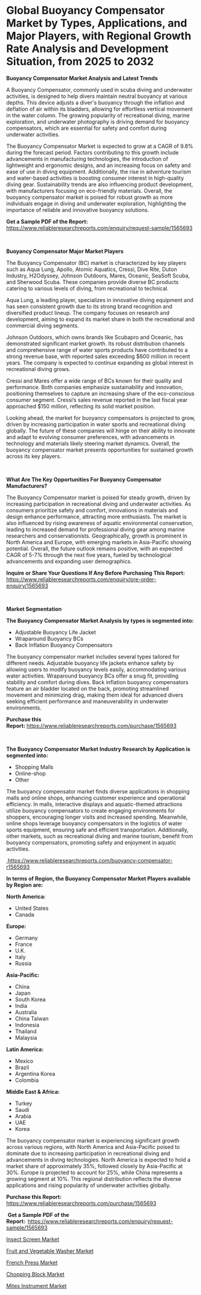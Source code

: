 <p><h1>Global Buoyancy Compensator Market by Types, Applications, and Major Players, with Regional Growth Rate Analysis and Development Situation, from 2025 to 2032</h1></p><p><strong>Buoyancy Compensator Market Analysis and Latest Trends</strong></p>
<p><p>A Buoyancy Compensator, commonly used in scuba diving and underwater activities, is designed to help divers maintain neutral buoyancy at various depths. This device adjusts a diver's buoyancy through the inflation and deflation of air within its bladders, allowing for effortless vertical movement in the water column. The growing popularity of recreational diving, marine exploration, and underwater photography is driving demand for buoyancy compensators, which are essential for safety and comfort during underwater activities.</p><p>The Buoyancy Compensator Market is expected to grow at a CAGR of 9.8% during the forecast period. Factors contributing to this growth include advancements in manufacturing technologies, the introduction of lightweight and ergonomic designs, and an increasing focus on safety and ease of use in diving equipment. Additionally, the rise in adventure tourism and water-based activities is boosting consumer interest in high-quality diving gear. Sustainability trends are also influencing product development, with manufacturers focusing on eco-friendly materials. Overall, the buoyancy compensator market is poised for robust growth as more individuals engage in diving and underwater exploration, highlighting the importance of reliable and innovative buoyancy solutions.</p></p>
<p><strong>Get a Sample PDF of the Report:&nbsp;</strong> <a href="https://www.reliableresearchreports.com/enquiry/request-sample/1565693?utm_campaign=37&utm_medium=2&utm_source=Github&utm_content=ia&utm_term=05022025&utm_id=buoyancy-compensator">https://www.reliableresearchreports.com/enquiry/request-sample/1565693</a></p>
<p>&nbsp;</p>
<p><strong>Buoyancy Compensator Major Market Players</strong></p>
<p><p>The Buoyancy Compensator (BC) market is characterized by key players such as Aqua Lung, Apollo, Atomic Aquatics, Cressi, Dive Rite, Duton Industry, H2Odyssey, Johnson Outdoors, Mares, Oceanic, SeaSoft Scuba, and Sherwood Scuba. These companies provide diverse BC products catering to various levels of diving, from recreational to technical.</p><p>Aqua Lung, a leading player, specializes in innovative diving equipment and has seen consistent growth due to its strong brand recognition and diversified product lineup. The company focuses on research and development, aiming to expand its market share in both the recreational and commercial diving segments.</p><p>Johnson Outdoors, which owns brands like Scubapro and Oceanic, has demonstrated significant market growth. Its robust distribution channels and comprehensive range of water sports products have contributed to a strong revenue base, with reported sales exceeding $600 million in recent years. The company is expected to continue expanding as global interest in recreational diving grows.</p><p>Cressi and Mares offer a wide range of BCs known for their quality and performance. Both companies emphasize sustainability and innovation, positioning themselves to capture an increasing share of the eco-conscious consumer segment. Cressi’s sales revenue reported in the last fiscal year approached $150 million, reflecting its solid market position.</p><p>Looking ahead, the market for buoyancy compensators is projected to grow, driven by increasing participation in water sports and recreational diving globally. The future of these companies will hinge on their ability to innovate and adapt to evolving consumer preferences, with advancements in technology and materials likely steering market dynamics. Overall, the buoyancy compensator market presents opportunities for sustained growth across its key players.</p></p>
<p>&nbsp;</p>
<p><strong>What Are The Key Opportunities For Buoyancy Compensator Manufacturers?</strong></p>
<p><p>The Buoyancy Compensator market is poised for steady growth, driven by increasing participation in recreational diving and underwater activities. As consumers prioritize safety and comfort, innovations in materials and design enhance performance, attracting more enthusiasts. The market is also influenced by rising awareness of aquatic environmental conservation, leading to increased demand for professional diving gear among marine researchers and conservationists. Geographically, growth is prominent in North America and Europe, with emerging markets in Asia-Pacific showing potential. Overall, the future outlook remains positive, with an expected CAGR of 5-7% through the next five years, fueled by technological advancements and expanding user demographics.</p></p>
<p><strong>Inquire or Share Your Questions If Any Before Purchasing This Report:</strong> <a href="https://www.reliableresearchreports.com/enquiry/pre-order-enquiry/1565693?utm_campaign=37&utm_medium=2&utm_source=Github&utm_content=ia&utm_term=05022025&utm_id=buoyancy-compensator">https://www.reliableresearchreports.com/enquiry/pre-order-enquiry/1565693</a></p>
<p>&nbsp;</p>
<p><strong>Market Segmentation</strong></p>
<p><strong>The Buoyancy Compensator Market Analysis by types is segmented into:</strong></p>
<p><ul><li>Adjustable Buoyancy Life Jacket</li><li>Wraparound Buoyancy BCs</li><li>Back Inflation Buoyancy Compensators</li></ul></p>
<p><p>The buoyancy compensator market includes several types tailored for different needs. Adjustable buoyancy life jackets enhance safety by allowing users to modify buoyancy levels easily, accommodating various water activities. Wraparound buoyancy BCs offer a snug fit, providing stability and comfort during dives. Back inflation buoyancy compensators feature an air bladder located on the back, promoting streamlined movement and minimizing drag, making them ideal for advanced divers seeking efficient performance and maneuverability in underwater environments.</p></p>
<p><strong>Purchase this Report:&nbsp;</strong><a href="https://www.reliableresearchreports.com/purchase/1565693?utm_campaign=37&utm_medium=2&utm_source=Github&utm_content=ia&utm_term=05022025&utm_id=buoyancy-compensator">https://www.reliableresearchreports.com/purchase/1565693</a></p>
<p>&nbsp;</p>
<p><strong>The Buoyancy Compensator Market Industry Research by Application is segmented into:</strong></p>
<p><ul><li>Shopping Malls</li><li>Online-shop</li><li>Other</li></ul></p>
<p><p>The buoyancy compensator market finds diverse applications in shopping malls and online shops, enhancing customer experience and operational efficiency. In malls, interactive displays and aquatic-themed attractions utilize buoyancy compensators to create engaging environments for shoppers, encouraging longer visits and increased spending. Meanwhile, online shops leverage buoyancy compensators in the logistics of water sports equipment, ensuring safe and efficient transportation. Additionally, other markets, such as recreational diving and marine tourism, benefit from buoyancy compensators, promoting safety and enjoyment in aquatic activities.</p></p>
<p><a href="https://www.reliableresearchreports.com/buoyancy-compensator-r1565693?utm_campaign=37&utm_medium=2&utm_source=Github&utm_content=ia&utm_term=05022025&utm_id=buoyancy-compensator">&nbsp;https://www.reliableresearchreports.com/buoyancy-compensator-r1565693</a></p>
<p><strong>In terms of Region, the Buoyancy Compensator Market Players available by Region are:</strong></p>
<p>
    <p> <strong> North America: </strong>
        <ul>
            <li>United States</li>
            <li>Canada</li>
        </ul>
        </p> 
    <p> <strong> Europe: </strong>
        <ul>
            <li>Germany</li>
            <li>France</li>
            <li>U.K.</li>
            <li>Italy</li>
            <li>Russia</li>
        </ul>
        </p> 
    <p> <strong> Asia-Pacific: </strong>
        <ul>
            <li>China</li>
            <li>Japan</li>
            <li>South Korea</li>
            <li>India</li>
            <li>Australia</li>
            <li>China Taiwan</li>
            <li>Indonesia</li>
            <li>Thailand</li>
            <li>Malaysia</li>
        </ul>
        </p> 
    <p> <strong> Latin America: </strong>
        <ul>
            <li>Mexico</li>
            <li>Brazil</li>
            <li>Argentina Korea</li>
            <li>Colombia</li>
        </ul>
        </p> 
    <p> <strong> Middle East & Africa: </strong>
        <ul>
            <li>Turkey</li>
            <li>Saudi</li>
            <li>Arabia</li>
            <li>UAE</li>
            <li>Korea</li>
        </ul>
    </p>
    </p>
<p><p>The buoyancy compensator market is experiencing significant growth across various regions, with North America and Asia-Pacific poised to dominate due to increasing participation in recreational diving and advancements in diving technologies. North America is expected to hold a market share of approximately 35%, followed closely by Asia-Pacific at 30%. Europe is projected to account for 25%, while China represents a growing segment at 10%. This regional distribution reflects the diverse applications and rising popularity of underwater activities globally.</p></p>
<p><strong>Purchase this Report: </strong><a href="https://www.reliableresearchreports.com/purchase/1565693?utm_campaign=37&utm_medium=2&utm_source=Github&utm_content=ia&utm_term=05022025&utm_id=buoyancy-compensator">https://www.reliableresearchreports.com/purchase/1565693</a></p>
<p>&nbsp;<strong>Get a Sample PDF of the Report:&nbsp;&nbsp;</strong><a href="https://www.reliableresearchreports.com/enquiry/request-sample/1565693?utm_campaign=37&utm_medium=2&utm_source=Github&utm_content=ia&utm_term=05022025&utm_id=buoyancy-compensator">https://www.reliableresearchreports.com/enquiry/request-sample/1565693</a></p>
<p><strong></strong></p>
<p><p><a href="https://github.com/nabadeneme/Market-Research-Report-List-1/blob/main/insect-screen-market.md?utm_campaign=37&utm_medium=2&utm_source=Github&utm_content=ia&utm_term=05022025&utm_id=buoyancy-compensator">Insect Screen Market</a></p><p><a href="https://github.com/ovtkosle/Market-Research-Report-List-1/blob/main/fruit-and-vegetable-washer-market.md?utm_campaign=37&utm_medium=2&utm_source=Github&utm_content=ia&utm_term=05022025&utm_id=buoyancy-compensator">Fruit and Vegetable Washer Market</a></p><p><a href="https://github.com/vitrilaoire/Market-Research-Report-List-1/blob/main/french-press-market.md?utm_campaign=37&utm_medium=2&utm_source=Github&utm_content=ia&utm_term=05022025&utm_id=buoyancy-compensator">French Press Market</a></p><p><a href="https://github.com/ramraomeyie/Market-Research-Report-List-1/blob/main/chopping-block-market.md?utm_campaign=37&utm_medium=2&utm_source=Github&utm_content=ia&utm_term=05022025&utm_id=buoyancy-compensator">Chopping Block Market</a></p><p><a href="https://github.com/maclarensidney/Market-Research-Report-List-1/blob/main/mites-instrument-market.md?utm_campaign=37&utm_medium=2&utm_source=Github&utm_content=ia&utm_term=05022025&utm_id=buoyancy-compensator">Mites Instrument Market</a></p></p>